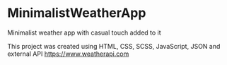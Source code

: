 # MinimalistWeatherApp
Minimalist weather app with casual touch added to it


This project was created using HTML, CSS, SCSS, JavaScript, JSON and external API https://www.weatherapi.com

